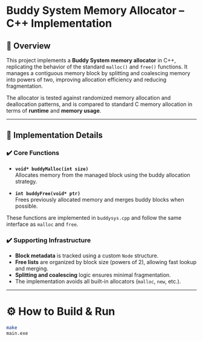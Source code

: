 # Buddy System Memory Allocator – C++ Implementation

## 🧠 Overview
This project implements a **Buddy System memory allocator** in C++, replicating the behavior of the standard `malloc()` and `free()` functions. It manages a contiguous memory block by splitting and coalescing memory into powers of two, improving allocation efficiency and reducing fragmentation.

The allocator is tested against randomized memory allocation and deallocation patterns, and is compared to standard C memory allocation in terms of **runtime** and **memory usage**.

---

## 🔨 Implementation Details

### ✔️ Core Functions
- **`void* buddyMalloc(int size)`**  
  Allocates memory from the managed block using the buddy allocation strategy.

- **`int buddyFree(void* ptr)`**  
  Frees previously allocated memory and merges buddy blocks when possible.

These functions are implemented in `buddysys.cpp` and follow the same interface as `malloc` and `free`.

### ✔️ Supporting Infrastructure
- **Block metadata** is tracked using a custom `Node` structure.
- **Free lists** are organized by block size (powers of 2), allowing fast lookup and merging.
- **Splitting and coalescing** logic ensures minimal fragmentation.
- The implementation avoids all built-in allocators (`malloc`, `new`, etc.).

---

# ⚙️ How to Build & Run

```bash
make
main.exe
